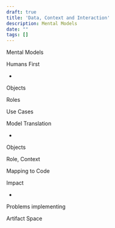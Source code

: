```yaml
---
draft: true
title: 'Data, Context and Interaction'
description: Mental Models
date: ""
tags: []
---
```


Mental Models

Humans First

-

Objects

Roles

Use Cases

Model Translation

-

Objects

Role, Context

Mapping to Code

Impact

-

Problems implementing

Artifact Space